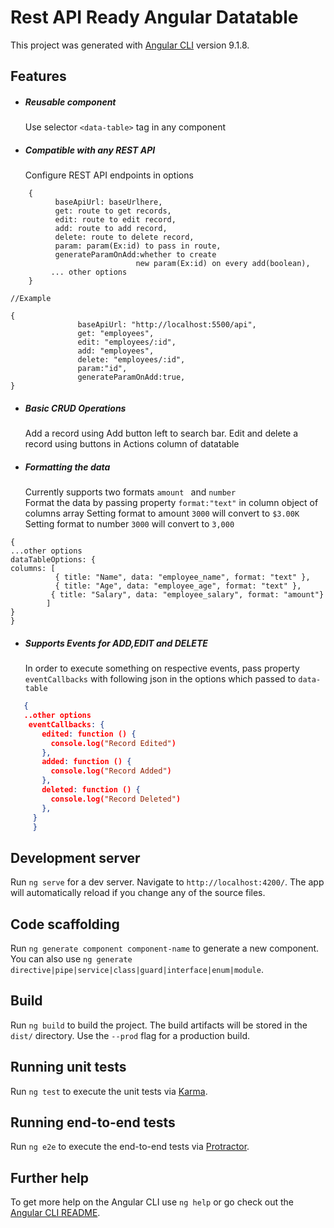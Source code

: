 # Rest API Ready Angular Datatable

This project was generated with [Angular CLI](https://github.com/angular/angular-cli) version 9.1.8.

## Features
  - ##### Reusable component
  
    Use selector `<data-table>` tag in any component
  - ##### Compatible with any REST API 
     Configure REST API endpoints  in options
```
    {
          baseApiUrl: baseUrlhere,
          get: route to get records,
          edit: route to edit record,
          add: route to add record,
          delete: route to delete record,
          param: param(Ex:id) to pass in route,
          generateParamOnAdd:whether to create
                            new param(Ex:id) on every add(boolean),
         ... other options
    }
```
    //Example

    {
                   baseApiUrl: "http://localhost:5500/api",
                   get: "employees",
                   edit: "employees/:id",
                   add: "employees",
                   delete: "employees/:id",
                   param:"id",
                   generateParamOnAdd:true,
    }
  
    
 - ##### Basic CRUD Operations
    Add a record using Add button left to search bar.
   Edit and delete a record using buttons in Actions column of datatable
  - ##### Formatting the data  
    Currently supports two formats `amount ` and `number`      
Format the data by passing property `format:"text"` in column object of columns array
Setting format to amount `3000` will convert  to `$3.00K`
   Setting format to number `3000`  will convert  to `3,000 `
```
{
...other options
dataTableOptions: {
columns: [
          { title: "Name", data: "employee_name", format: "text" },
          { title: "Age", data: "employee_age", format: "text" },
         { title: "Salary", data: "employee_salary", format: "amount"}
        ]
}
}        
```        

  - ##### Supports Events for ADD,EDIT and DELETE
  
    In order to execute something on respective events, pass property `eventCallbacks` with following json in the options which passed to `data-table`
 ``` json 
    {
    ..other options
     eventCallbacks: {
        edited: function () {
          console.log("Record Edited")
        },
        added: function () {
          console.log("Record Added")
        },
        deleted: function () {
          console.log("Record Deleted")
        },
      }
      }
```

## Development server

Run `ng serve` for a dev server. Navigate to `http://localhost:4200/`. The app will automatically reload if you change any of the source files.

## Code scaffolding

Run `ng generate component component-name` to generate a new component. You can also use `ng generate directive|pipe|service|class|guard|interface|enum|module`.

## Build

Run `ng build` to build the project. The build artifacts will be stored in the `dist/` directory. Use the `--prod` flag for a production build.

## Running unit tests

Run `ng test` to execute the unit tests via [Karma](https://karma-runner.github.io).

## Running end-to-end tests

Run `ng e2e` to execute the end-to-end tests via [Protractor](http://www.protractortest.org/).

## Further help

To get more help on the Angular CLI use `ng help` or go check out the [Angular CLI README](https://github.com/angular/angular-cli/blob/master/README.md).
